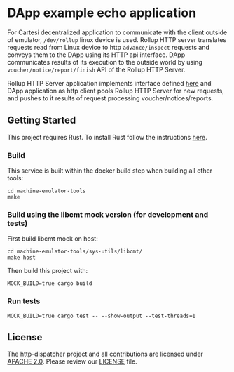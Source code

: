 # DApp example echo application

For Cartesi decentralized application to communicate with the client outside of emulator, `/dev/rollup` linux device is used. Rollup HTTP server translates requests read from Linux device to http `advance/inspect` requests and conveys them to the DApp using its HTTP api interface. DApp communicates results of its execution to the outside world by using `voucher/notice/report/finish` API of the Rollup HTTP Server.

Rollup HTTP Server application implements interface defined [here](https://github.com/cartesi/rollups/blob/develop/openapi/rollup.yaml) and DApp application as http client pools Rollup HTTP Server for new requests, and pushes to it results of request processing voucher/notices/reports.


## Getting Started
This project requires Rust.
To install Rust follow the instructions [here](https://www.rust-lang.org/tools/install).

### Build 
This service is built within the docker build step when building all other tools: 

```shell
cd machine-emulator-tools
make
```

### Build using the libcmt mock version (for development and tests)
First build libcmt mock on host:

```shell
cd machine-emulator-tools/sys-utils/libcmt/
make host
```

Then build this project with:
```shell
MOCK_BUILD=true cargo build
```

### Run tests
```shell
MOCK_BUILD=true cargo test -- --show-output --test-threads=1
```


## License

The http-dispatcher project and all contributions are licensed under
[APACHE 2.0](https://www.apache.org/licenses/LICENSE-2.0). Please review our [LICENSE](LICENSE) file.
